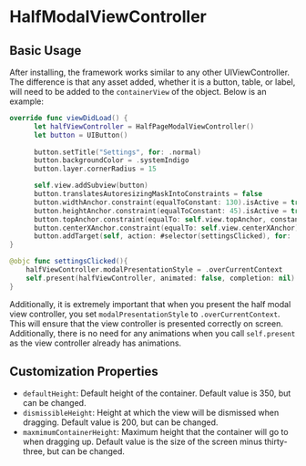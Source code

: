# HalfModalViewController

## Basic Usage
After installing, the framework works similar to any other UIViewController. The difference is that any asset added, whether it is a button, table, or label,  will need to be added to the `containerView` of the object. Below is an example:

```swift
override func viewDidLoad() {
      let halfViewController = HalfPageModalViewController()
      let button = UIButton()
      
      button.setTitle("Settings", for: .normal)
      button.backgroundColor = .systemIndigo
      button.layer.cornerRadius = 15

      self.view.addSubview(button)
      button.translatesAutoresizingMaskIntoConstraints = false
      button.widthAnchor.constraint(equalToConstant: 130).isActive = true
      button.heightAnchor.constraint(equalToConstant: 45).isActive = true
      button.topAnchor.constraint(equalTo: self.view.topAnchor, constant: 100).isActive = true
      button.centerXAnchor.constraint(equalTo: self.view.centerXAnchor).isActive = true
      button.addTarget(self, action: #selector(settingsClicked), for: .touchUpInside)
}

@objc func settingsClicked(){
    halfViewController.modalPresentationStyle = .overCurrentContext
    self.present(halfViewController, animated: false, completion: nil)
}

```

Additionally, it is extremely important that when you present the half modal view controller, you set `modalPresentationStyle` to `.overCurrentContext`. This will ensure that the view controller is presented correctly on screen. Additionally, there is no need for any animations when you call `self.present` as the view controller already has animations.

## Customization Properties
* `defaultHeight`: Default height of the container. Default value is 350, but can be changed.
* `dismissibleHeight`: Height at which the view will be dismissed when dragging. Default value is 200, but can be changed.
* `maxmimumContainerHeight`: Maximum height that the container will go to when dragging up. Default value is the size of the screen minus thirty-three, but can be changed.
